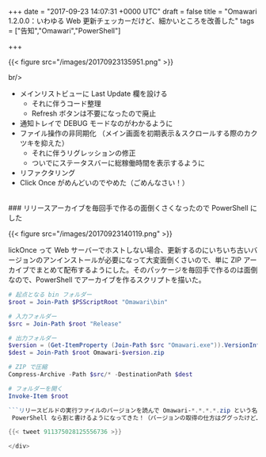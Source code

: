 
+++
date = "2017-09-23 14:07:31 +0000 UTC"
draft = false
title = "Omawari 1.2.0.0：いわゆる Web 更新チェッカーだけど、細かいところを改善した"
tags = ["告知","Omawari","PowerShell"]

+++


{{< figure src="/images/20170923135951.png"  >}}

br/>


<ul>
<li>メインリストビューに Last Update 欄を設ける
<ul>
<li>それに伴うコード整理</li>
<li>Refresh ボタンは不要になったので廃止</li>
</ul></li>
<li>通知トレイで DEBUG モードなのがわかるように</li>
<li>ファイル操作の非同期化 （メイン画面を初期表示＆スクロールする際のカクツキを抑えた）
<ul>
<li>それに伴うリグレッションの修正</li>
<li>ついでにステータスバーに総稼働時間を表示するように</li>
</ul></li>
<li>リファクタリング</li>
<li>Click Once がめんどいのでやめた（ごめんなさい！）</li>
</ul>
<div class="github-card" data-user="daruyanagi/Omawari" data-repo="releases" data-width="400" data-height="" data-theme="default"></div

>
<script src="https://cdn.jsdelivr.net/github-cards/latest/widget.js"></script>
<br/>


<div class="section">
    ### リリースアーカイブを毎回手で作るの面倒くさくなったので PowerShell にした
    

{{< figure src="/images/20170923140119.png"  >}}

lickOnce って Web サーバーでホストしない場合、更新するのにいちいち古いバージョンのアンインストールが必要になって大変面倒くさいので、単に ZIP アーカイブでまとめて配布するようにした。そのパッケージを毎回手で作るのは面倒なので、PowerShell でアーカイブを作るスクリプトを描いた。
```ps1
# 起点となる bin フォルダー
$root = Join-Path $PSScriptRoot "Omawari\bin"

# 入力フォルダー
$src = Join-Path $root "Release"

# 出力フォルダー
$version = (Get-ItemProperty (Join-Path $src "Omawari.exe")).VersionInfo.FileVersion
$dest = Join-Path $root Omawari-$version.zip

# ZIP で圧縮
Compress-Archive -Path $src/* -DestinationPath $dest

# フォルダーを開く
Invoke-Item $root

```リリースビルドの実行ファイルのバージョンを読んで Omawari-*.*.*.*.zip という名前の ZIP アーカイブに圧縮するだけ。この程度の<br/>
 PowerShell なら割と書けるようになってきた！（バージョンの取得の仕方はググったけど……）コレでもアップデートは面倒なので、Chocolatey パッケージにすることも画策してる。

{{< tweet 911375028125556736 >}}

</div>

